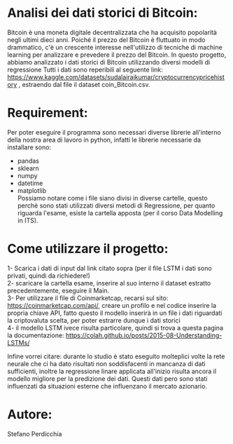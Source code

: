 # Analisi dei dati storici di Bitcoin:
Bitcoin è una moneta digitale decentralizzata che ha acquisito popolarità negli ultimi dieci anni.
Poiché il prezzo del Bitcoin è fluttuato in modo drammatico, c'è un crescente interesse nell'utilizzo di tecniche di machine learning 
per analizzare e prevedere il prezzo del Bitcoin.
In questo progetto, abbiamo analizzato i dati storici di Bitcoin utilizzando diversi modelli di regressione
Tutti i dati sono reperibili al seguente link: https://www.kaggle.com/datasets/sudalairajkumar/cryptocurrencypricehistory , estraendo dal file il dataset coin_Bitcoin.csv.
    
# Requirement:
Per poter eseguire il programma sono necessari diverse librerie all'interno della nostra area di lavoro in python, 
infatti le librerie necessarie da installare sono:
- pandas
- sklearn
- numpy
- datetime
- matplotlib\
Possiamo notare come i file siano divisi in diverse cartelle, questo perchè sono stati utilizzati diversi metodi di Regressione, per quanto riguarda l'esame, esiste la cartella apposta (per il corso Data Modelling in ITS). 

# Come utilizzare il progetto:
1- Scarica i dati di input dal link citato sopra (per il file LSTM i dati sono privati, quindi da richiedere!)\
2- scaricare la cartella esame, inserire al suo interno il dataset estratto precedentemente, eseguire il Main.\
3- Per utilizzare il file di Coinmarketcap, recarsi sul sito: https://coinmarketcap.com/api/, creare un profilo e nel codice inserire la propria chiave API, fatto questo il modello inserirà in un file i dati riguardati la criptovaluta scelta, per poter estrarre dunque i dati storici\
4- il modello LSTM ivece risulta particolare, quindi si trova a questa pagina la documentazione: https://colah.github.io/posts/2015-08-Understanding-LSTMs/

 Infine vorrei citare:
durante lo studio è stato eseguito molteplici volte la rete neurale che ci ha dato risultati non 
soddisfacenti in mancanza di dati sufficienti, inoltre la regressione linare applicata all'inizio risulta ancora 
il modello migliore per la predizione dei dati.
Questi dati pero sono stati influenzati da situazioni esterne che influenzano il mercato azionario.
    
   # Autore:
   Stefano Perdicchia

